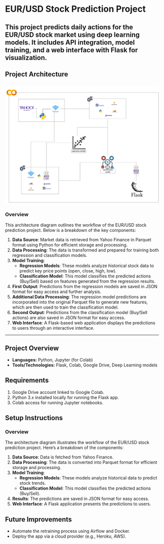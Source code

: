 # EUR/USD Stock Prediction Project
This project predicts daily actions for the EUR/USD stock market using deep learning models. It includes API integration, model training, and a web interface with Flask for visualization.
---

## Project Architecture
![Project Architecture](architecture-diagram.png)
---

### Overview

This architecture diagram outlines the workflow of the EUR/USD stock prediction project. Below is a breakdown of the key components:

1. **Data Source**: Market data is retrieved from Yahoo Finance in Parquet format using Python for efficient storage and processing.
2. **Data Processing**: The data is transformed and prepared for training both regression and classification models.
3. **Model Training**:
   - **Regression Models**: These models analyze historical stock data to predict key price points (open, close, high, low).
   - **Classification Model**: This model classifies the predicted actions (Buy/Sell) based on features generated from the regression results.
4. **First Output**: Predictions from the regression models are saved in JSON format for easy access and further analysis.
5. **Additional Data Processing**: The regression model predictions are incorporated into the original Parquet file to generate new features, which are then used to train the classification model.
6. **Second Output**: Predictions from the classification model (Buy/Sell actions) are also saved in JSON format for easy access.
7. **Web Interface**: A Flask-based web application displays the predictions to users through an interactive interface.

---



## Project Overview
- **Languages:** Python, Jupyter (for Colab)
- **Tools/Technologies:** Flask, Colab, Google Drive, Deep Learning models

## Requirements
1. Google Drive account linked to Google Colab.
2. Python 3.x installed locally for running the Flask app.
3. Colab access for running Jupyter notebooks.

## Setup Instructions




### Overview
The architecture diagram illustrates the workflow of the EUR/USD stock prediction project. Here’s a breakdown of the components:
1. **Data Source**: Data is fetched from Yahoo Finance.
2. **Data Processing**: The data is converted into Parquet format for efficient storage and processing.
3. **Model Training**:
   - **Regression Models**: These models analyze historical data to predict stock trends.
   - **Classification Model**: This model classifies the predicted actions (Buy/Sell).
4. **Results**: The predictions are saved in JSON format for easy access.
5. **Web Interface**: A Flask application presents the predictions to users.

## Future Improvements
- Automate the retraining process using Airflow and Docker.
- Deploy the app via a cloud provider (e.g., Heroku, AWS).
